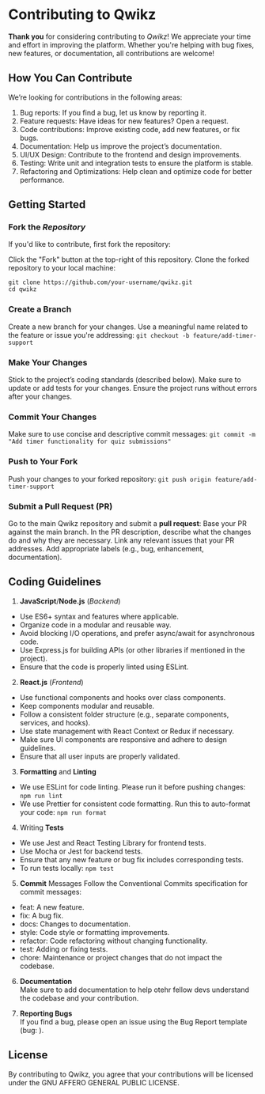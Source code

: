 # Contributing to Qwikz
**Thank you** for considering contributing to _Qwikz_! We appreciate your time and effort in improving the platform. Whether you're helping with bug fixes, new features, or documentation, all contributions are welcome!

## How You Can Contribute
We’re looking for contributions in the following areas:

1. Bug reports: If you find a bug, let us know by reporting it.
2. Feature requests: Have ideas for new features? Open a request.
3. Code contributions: Improve existing code, add new features, or fix bugs.
4. Documentation: Help us improve the project’s documentation.
5. UI/UX Design: Contribute to the frontend and design improvements.
6. Testing: Write unit and integration tests to ensure the platform is stable.
7. Refactoring and Optimizations: Help clean and optimize code for better performance.

## Getting Started
### **Fork** the _Repository_
If you'd like to contribute, first fork the repository:

Click the "Fork" button at the top-right of this repository.
Clone the forked repository to your local machine:
```
git clone https://github.com/your-username/qwikz.git
cd qwikz
```

### Create a Branch
Create a new branch for your changes. Use a meaningful name related to the feature or issue you're addressing:
```git checkout -b feature/add-timer-support```

### Make Your Changes
Stick to the project’s coding standards (described below).
Make sure to update or add tests for your changes.
Ensure the project runs without errors after your changes.

### Commit Your Changes
Make sure to use concise and descriptive commit messages:
```git commit -m "Add timer functionality for quiz submissions"```

### Push to Your Fork
Push your changes to your forked repository:
```git push origin feature/add-timer-support```

### Submit a Pull Request (PR)
Go to the main Qwikz repository and submit a **pull request**:
Base your PR against the main branch.
In the PR description, describe what the changes do and why they are necessary.
Link any relevant issues that your PR addresses.
Add appropriate labels (e.g., bug, enhancement, documentation).

## Coding Guidelines
1. **JavaScript**/**Node.js** (_Backend_)
- Use ES6+ syntax and features where applicable.
- Organize code in a modular and reusable way.
- Avoid blocking I/O operations, and prefer async/await for asynchronous code.
- Use Express.js for building APIs (or other libraries if mentioned in the project).
- Ensure that the code is properly linted using ESLint.

2. **React.js** (_Frontend_)
- Use functional components and hooks over class components.
- Keep components modular and reusable.
- Follow a consistent folder structure (e.g., separate components, services, and hooks).
- Use state management with React Context or Redux if necessary.
- Make sure UI components are responsive and adhere to design guidelines.
- Ensure that all user inputs are properly validated.

3. **Formatting** and **Linting**
- We use ESLint for code linting. Please run it before pushing changes:
  ```npm run lint```
- We use Prettier for consistent code formatting. Run this to auto-format your code:
  ```npm run format```

4. Writing **Tests**
- We use Jest and React Testing Library for frontend tests.
- Use Mocha or Jest for backend tests.
- Ensure that any new feature or bug fix includes corresponding tests.
- To run tests locally:
  ```npm test```

5. **Commit** Messages
  Follow the Conventional Commits specification for commit messages:
- feat: A new feature.
- fix: A bug fix.
- docs: Changes to documentation.
- style: Code style or formatting improvements.
- refactor: Code refactoring without changing functionality.
- test: Adding or fixing tests.
- chore: Maintenance or project changes that do not impact the codebase.

6. **Documentation**\
Make sure to add documentation to help otehr fellow devs understand the codebase and your contribution.

7. **Reporting Bugs**\
If you find a bug, please open an issue using the Bug Report template (bug: ).

## License
By contributing to Qwikz, you agree that your contributions will be licensed under the GNU AFFERO GENERAL PUBLIC LICENSE.
